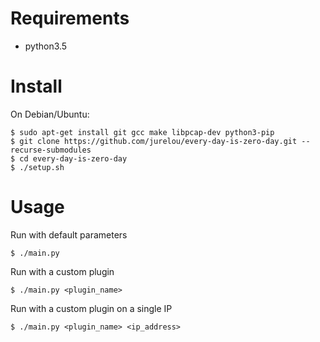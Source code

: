 # Requirements
*	python3.5
# Install

On Debian/Ubuntu:

	$ sudo apt-get install git gcc make libpcap-dev python3-pip
	$ git clone https://github.com/jurelou/every-day-is-zero-day.git --recurse-submodules
	$ cd every-day-is-zero-day
	$ ./setup.sh
# Usage

Run with default parameters

	$ ./main.py

Run with a custom plugin
	
	$ ./main.py <plugin_name>

Run with a custom plugin on a single IP

	$ ./main.py <plugin_name> <ip_address>
